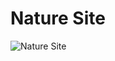 <h1>Nature Site</h1>
<img src="![Nature site1](https://user-images.githubusercontent.com/87427194/146197389-19a8d8b4-281d-4716-b3c9-f407cd4ce5fc.png)
" alt="Nature Site" title="NATURE SITE"/>
